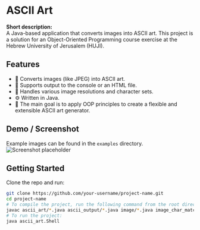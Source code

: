 # ASCII Art

**Short description:**  
A Java-based application that converts images into ASCII art. This project is a solution for an Object-Oriented Programming course exercise at the Hebrew University of Jerusalem (HUJI).

## Features
- 🔧 Converts images (like JPEG) into ASCII art.
- 🔧 Supports output to the console or an HTML file.
- 🔧 Handles various image resolutions and character sets.
- ⚙️ Written in Java.
- 🎯 The main goal is to apply OOP principles to create a flexible and extensible ASCII art generator.

## Demo / Screenshot
Example images can be found in the `examples` directory.
![Screenshot placeholder](examples/demo_cat_output)

## Getting Started
Clone the repo and run:

```bash
git clone https://github.com/your-username/project-name.git
cd project-name
# To compile the project, run the following command from the root directory:
javac ascii_art/*.java ascii_output/*.java image/*.java image_char_matching/*.java ascii_art/new_exceptions/*.java
# To run the project:
java ascii_art.Shell
```
